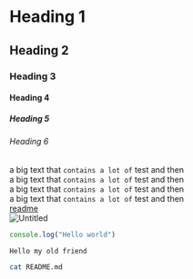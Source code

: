 # Heading 1
## Heading 2
### Heading 3
#### Heading 4
##### Heading 5
###### Heading 6
a big text that `contains a lot of` test and then   
a big text that `contains a lot of` test and then   
a big text that `contains a lot of` test and then  
a big text that `contains a lot of` test and then  
[readme](https://github.com/juancolchete/tutorials/blob/main/README.md)   
![Untitled](https://github.com/user-attachments/assets/490ae728-c5b8-45bf-8fcf-eacf023b36aa)

```js
console.log("Hello world")
```
```
Hello my old friend
```
```bash
cat README.md
```
